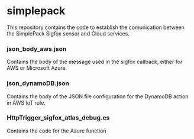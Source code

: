 # simplepack
This repository contains the code to establish the comunication between the SimplePack Sigfox sensor and Cloud services.

### json_body_aws.json
Contains the body of the message used in the sigfox callback, either for AWS or Microsoft Azure.

### json_dynamoDB.json
Contains the body of the JSON file configuration for the DynamoDB action in AWS IoT rule.

### HttpTrigger_sigfox_atlas_debug.cs
Contains the code for the Azure function
